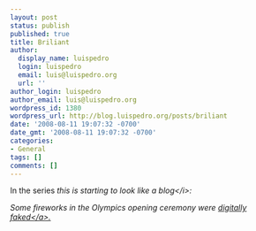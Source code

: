 ```yaml
---
layout: post
status: publish
published: true
title: Briliant
author:
  display_name: luispedro
  login: luispedro
  email: luis@luispedro.org
  url: ''
author_login: luispedro
author_email: luis@luispedro.org
wordpress_id: 1380
wordpress_url: http://blog.luispedro.org/posts/briliant
date: '2008-08-11 19:07:32 -0700'
date_gmt: '2008-08-11 19:07:32 -0700'
categories:
- General
tags: []
comments: []
---
```

<p>In the series <i>this is starting to look like a blog<&#47;i>:</p>
<p>Some fireworks in the Olympics opening ceremony were <a href="http:&#47;&#47;www.msnbc.msn.com&#47;id&#47;26139005&#47;">digitally faked<&#47;a>.</p>
